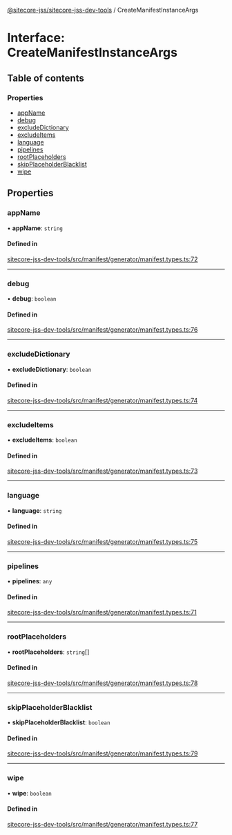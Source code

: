 [@sitecore-jss/sitecore-jss-dev-tools](../README.md) / CreateManifestInstanceArgs

# Interface: CreateManifestInstanceArgs

## Table of contents

### Properties

- [appName](CreateManifestInstanceArgs.md#appname)
- [debug](CreateManifestInstanceArgs.md#debug)
- [excludeDictionary](CreateManifestInstanceArgs.md#excludedictionary)
- [excludeItems](CreateManifestInstanceArgs.md#excludeitems)
- [language](CreateManifestInstanceArgs.md#language)
- [pipelines](CreateManifestInstanceArgs.md#pipelines)
- [rootPlaceholders](CreateManifestInstanceArgs.md#rootplaceholders)
- [skipPlaceholderBlacklist](CreateManifestInstanceArgs.md#skipplaceholderblacklist)
- [wipe](CreateManifestInstanceArgs.md#wipe)

## Properties

### appName

• **appName**: `string`

#### Defined in

[sitecore-jss-dev-tools/src/manifest/generator/manifest.types.ts:72](https://github.com/Sitecore/jss/blob/804428d73/packages/sitecore-jss-dev-tools/src/manifest/generator/manifest.types.ts#L72)

___

### debug

• **debug**: `boolean`

#### Defined in

[sitecore-jss-dev-tools/src/manifest/generator/manifest.types.ts:76](https://github.com/Sitecore/jss/blob/804428d73/packages/sitecore-jss-dev-tools/src/manifest/generator/manifest.types.ts#L76)

___

### excludeDictionary

• **excludeDictionary**: `boolean`

#### Defined in

[sitecore-jss-dev-tools/src/manifest/generator/manifest.types.ts:74](https://github.com/Sitecore/jss/blob/804428d73/packages/sitecore-jss-dev-tools/src/manifest/generator/manifest.types.ts#L74)

___

### excludeItems

• **excludeItems**: `boolean`

#### Defined in

[sitecore-jss-dev-tools/src/manifest/generator/manifest.types.ts:73](https://github.com/Sitecore/jss/blob/804428d73/packages/sitecore-jss-dev-tools/src/manifest/generator/manifest.types.ts#L73)

___

### language

• **language**: `string`

#### Defined in

[sitecore-jss-dev-tools/src/manifest/generator/manifest.types.ts:75](https://github.com/Sitecore/jss/blob/804428d73/packages/sitecore-jss-dev-tools/src/manifest/generator/manifest.types.ts#L75)

___

### pipelines

• **pipelines**: `any`

#### Defined in

[sitecore-jss-dev-tools/src/manifest/generator/manifest.types.ts:71](https://github.com/Sitecore/jss/blob/804428d73/packages/sitecore-jss-dev-tools/src/manifest/generator/manifest.types.ts#L71)

___

### rootPlaceholders

• **rootPlaceholders**: `string`[]

#### Defined in

[sitecore-jss-dev-tools/src/manifest/generator/manifest.types.ts:78](https://github.com/Sitecore/jss/blob/804428d73/packages/sitecore-jss-dev-tools/src/manifest/generator/manifest.types.ts#L78)

___

### skipPlaceholderBlacklist

• **skipPlaceholderBlacklist**: `boolean`

#### Defined in

[sitecore-jss-dev-tools/src/manifest/generator/manifest.types.ts:79](https://github.com/Sitecore/jss/blob/804428d73/packages/sitecore-jss-dev-tools/src/manifest/generator/manifest.types.ts#L79)

___

### wipe

• **wipe**: `boolean`

#### Defined in

[sitecore-jss-dev-tools/src/manifest/generator/manifest.types.ts:77](https://github.com/Sitecore/jss/blob/804428d73/packages/sitecore-jss-dev-tools/src/manifest/generator/manifest.types.ts#L77)
